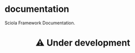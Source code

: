 # documentation
Sciola Framework Documentation.

# <p align="center">:warning: Under development</p>
